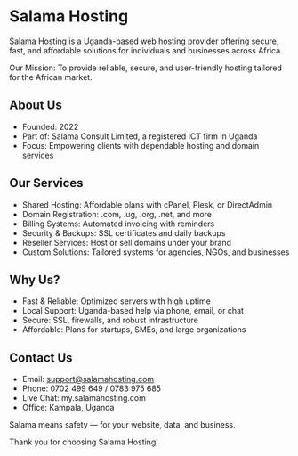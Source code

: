 # Salama Hosting

Salama Hosting is a Uganda-based web hosting provider offering secure, fast, and affordable solutions for individuals and businesses across Africa.

Our Mission: To provide reliable, secure, and user-friendly hosting tailored for the African market.

## About Us

- Founded: 2022
- Part of: Salama Consult Limited, a registered ICT firm in Uganda
- Focus: Empowering clients with dependable hosting and domain services

## Our Services

- Shared Hosting: Affordable plans with cPanel, Plesk, or DirectAdmin
- Domain Registration: .com, .ug, .org, .net, and more
- Billing Systems: Automated invoicing with reminders
- Security & Backups: SSL certificates and daily backups
- Reseller Services: Host or sell domains under your brand
- Custom Solutions: Tailored systems for agencies, NGOs, and businesses

## Why Us?

- Fast & Reliable: Optimized servers with high uptime
- Local Support: Uganda-based help via phone, email, or chat
- Secure: SSL, firewalls, and robust infrastructure
- Affordable: Plans for startups, SMEs, and large organizations

## Contact Us

- Email: support@salamahosting.com
- Phone: 0702 499 649 / 0783 975 685
- Live Chat: my.salamahosting.com
- Office: Kampala, Uganda

Salama means safety — for your website, data, and business.

Thank you for choosing Salama Hosting!